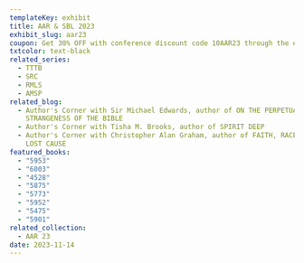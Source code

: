 ```yaml
---
templateKey: exhibit
title: AAR & SBL 2023
exhibit_slug: aar23
coupon: Get 30% OFF with conference discount code 10AAR23 through the end of the month!
txtcolor: text-black
related_series:
  - TTTB
  - SRC
  - RMLS
  - AMSP
related_blog:
  - Author's Corner with Sir Michael Edwards, author of ON THE PERPETUAL
    STRANGENESS OF THE BIBLE
  - Author's Corner with Tisha M. Brooks, author of SPIRIT DEEP
  - Author's Corner with Christopher Alan Graham, author of FAITH, RACE, AND THE
    LOST CAUSE
featured_books:
  - "5953"
  - "6003"
  - "4528"
  - "5875"
  - "5773"
  - "5952"
  - "5475"
  - "5901"
related_collection:
  - AAR 23
date: 2023-11-14
---
```

